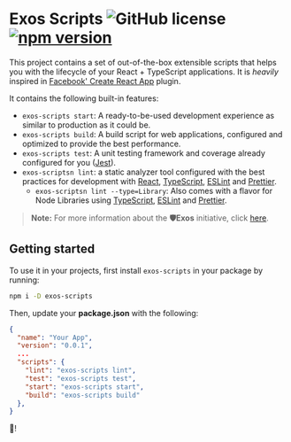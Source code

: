 # Exos Scripts ![GitHub license](https://img.shields.io/badge/license-MIT-blue.svg) [![npm version](https://img.shields.io/npm/v/exos-scripts.svg?style=flat)](https://www.npmjs.com/package/exos-scripts)

This project contains a set of out-of-the-box extensible scripts that helps you with the lifecycle of your React + TypeScript applications. It is _heavily_ inspired in [Facebook' Create React App](https://github.com/facebookincubator/create-react-app) plugin.

It contains the following built-in features:

- `exos-scripts start`: A ready-to-be-used development experience as similar to production as it could be.
- `exos-scripts build`: A build script for web applications, configured and optimized to provide the best performance.
- `exos-scripts test`: A unit testing framework and coverage already configured for you ([Jest](https://jestjs.io/)).
- `exos-scriptsn lint`: a static analyzer tool configured with the best practices for development with [React](https://reactjs.org/), [TypeScript](https://www.typescriptlang.org/), [ESLint](https://eslint.org/) and [Prettier](https://prettier.io/).
  - `exos-scriptsn lint --type=Library`: Also comes with a flavor for Node Libraries using [TypeScript](https://www.typescriptlang.org/), [ESLint](https://eslint.org/) and [Prettier](https://prettier.io/).

> **Note:** For more information about the **🛡️Exos** initiative, click [here](https://github.com/nanovazquez/exos).

## Getting started

To use it in your projects, first install `exos-scripts` in your package by running:

```bash
npm i -D exos-scripts
```

Then, update your **package.json** with the following:

```json
{
  "name": "Your App",
  "version": "0.0.1",
  ...
  "scripts": {
    "lint": "exos-scripts lint",
    "test": "exos-scripts test",
    "start": "exos-scripts start",
    "build": "exos-scripts build"
  },
}
```

🚀!
